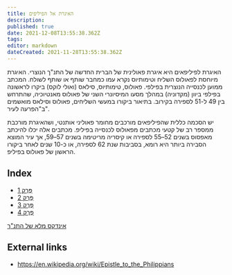 ```yaml
---
title: האיגרת אל הפיליפים
description: 
published: true
date: 2021-12-08T13:55:38.362Z
tags: 
editor: markdown
dateCreated: 2021-11-28T13:55:38.362Z
---
```


האיגרת לפיליפאים היא איגרת פאולינית של הברית החדשה של התנ"ך הנוצרי. האיגרת מיוחסת לפאולוס השליח וטימותיוס נקרא עמו כמחבר שותף או שותף לשולח. המכתב ממוען לכנסייה הנוצרית בפילפי. פאולוס, טימותיוס, סילאס (ואולי לוקס) ביקרו לראשונה בפילפי ביוון (מקדוניה) במהלך מסעו המיסיונרי השני של פאולוס מאנטיוכיה, שהתרחש בין 49 ל-51 לספירה בקירוב. בתיאור ביקורו במעשי השליחים, פאולוס וסילאס מואשמים ב"הפרעה לעיר".

יש הסכמה כללית שהפיליפאים מורכבים מחומר פאוליני אותנטי, ושהאיגרת מורכבת ממספר רב של קטעי מכתבים מפאולוס לכנסייה בפיליפ. מכתבים אלה יכלו להיכתב מאפסוס בשנים 52–55 לספירה או קיסריה מריטימה בשנים 57–59, אך עיר המוצא הסבירה ביותר היא רומא, בסביבות שנת 62 לספירה, או כ-10 שנים לאחר ביקורו הראשון של פאולוס בפיליפ. 

## Index

- [פֶּרֶק 1](/he/Bible/Philippians/1)
- [פֶּרֶק 2](/he/Bible/Philippians/2)
- [פֶּרֶק 3](/he/Bible/Philippians/3)
- [פֶּרֶק 4](/he/Bible/Philippians/4)



[אינדקס מלא של התנ"ך](/he/index/bible)


## External links

- https://en.wikipedia.org/wiki/Epistle_to_the_Philippians